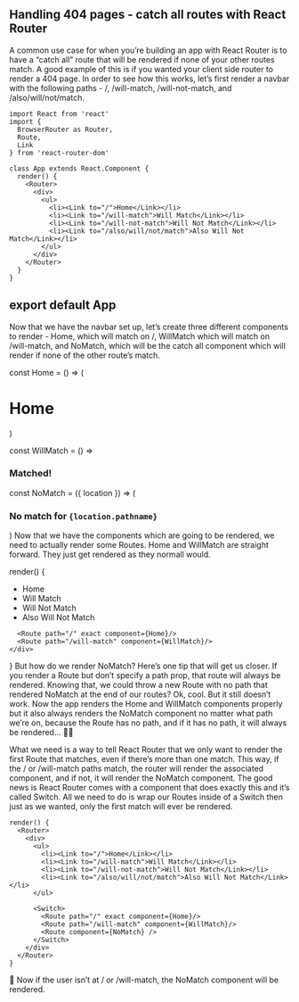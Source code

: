 ## Handling 404 pages - catch all routes with React Router
A common use case for when you’re building an app with React Router is to have a “catch all” route that will be rendered if none of your other routes match. A good example of this is if you wanted your client side router to render a 404 page. In order to see how this works, let’s first render a navbar with the following paths - /, /will-match, /will-not-match, and /also/will/not/match.
```
import React from 'react'
import {
  BrowserRouter as Router,
  Route,
  Link
} from 'react-router-dom'

class App extends React.Component {
  render() {
    <Router>
      <div>
        <ul>
          <li><Link to="/">Home</Link></li>
          <li><Link to="/will-match">Will Match</Link></li>
          <li><Link to="/will-not-match">Will Not Match</Link></li>
          <li><Link to="/also/will/not/match">Also Will Not Match</Link></li>
        </ul>
      </div>
    </Router>
  }
}
```
## export default App
Now that we have the navbar set up, let’s create three different components to render - Home, which will match on /, WillMatch which will match on /will-match, and NoMatch, which will be the catch all component which will render if none of the other route’s match.

const Home = () => (
  <h1>
    Home
  </h1>
)

const WillMatch = () => <h3>Matched!</h3>

const NoMatch = ({ location }) => (
  <div>
    <h3>No match for <code>{location.pathname}</code></h3>
  </div>
)
Now that we have the components which are going to be rendered, we need to actually render some Routes. Home and WillMatch are straight forward. They just get rendered as they normall would.

render() {
  <Router>
    <div>
      <ul>
        <li><Link to="/">Home</Link></li>
        <li><Link to="/will-match">Will Match</Link></li>
        <li><Link to="/will-not-match">Will Not Match</Link></li>
        <li><Link to="/also/will/not/match">Also Will Not Match</Link></li>
      </ul>

      <Route path="/" exact component={Home}/>
      <Route path="/will-match" component={WillMatch}/>
    </div>
  </Router>
}
But how do we render NoMatch? Here’s one tip that will get us closer. If you render a Route but don’t specify a path prop, that route will always be rendered. Knowing that, we could throw a new Route with no path that rendered NoMatch at the end of our routes?

<Route path="/" exact component={Home}/>
<Route path="/will-match" component={WillMatch}/>
<Route component={NoMatch} />
Ok, cool. But it still doesn’t work. Now the app renders the Home and WillMatch components properly but it also always renders the NoMatch component no matter what path we’re on, because the Route has no path, and if it has no path, it will always be rendered… 👨‍💻

What we need is a way to tell React Router that we only want to render the first Route that matches, even if there’s more than one match. This way, if the / or /will-match paths match, the router will render the associated component, and if not, it will render the NoMatch component. The good news is React Router comes with a component that does exactly this and it’s called Switch. All we need to do is wrap our Routes inside of a Switch then just as we wanted, only the first match will ever be rendered.
```
render() {
  <Router>
    <div>
      <ul>
        <li><Link to="/">Home</Link></li>
        <li><Link to="/will-match">Will Match</Link></li>
        <li><Link to="/will-not-match">Will Not Match</Link></li>
        <li><Link to="/also/will/not/match">Also Will Not Match</Link></li>
      </ul>

      <Switch>
        <Route path="/" exact component={Home}/>
        <Route path="/will-match" component={WillMatch}/>
        <Route component={NoMatch} />
      </Switch>
    </div>
  </Router>
}
```
🕺 Now if the user isn’t at / or /will-match, the NoMatch component will be rendered.
